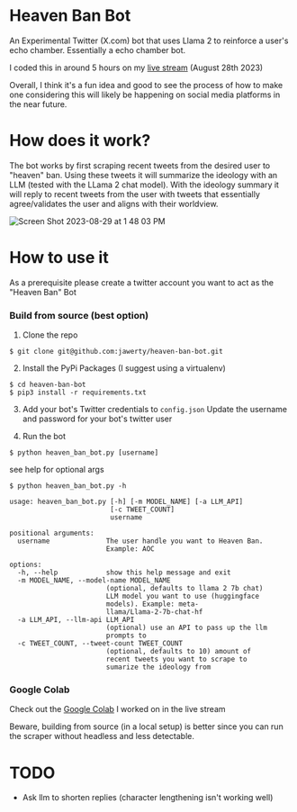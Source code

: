 # Heaven Ban Bot
An Experimental Twitter (X.com) bot that uses Llama 2 to reinforce a user's echo chamber. Essentially a echo chamber bot. 

I coded this in around 5 hours on my [live stream](https://www.youtube.com/watch?v=CIbfStCA_Ho) (August 28th 2023)

Overall, I think it's a fun idea and good to see the process of how to make one considering this will likely be happening on social media platforms in the near future.

# How does it work?
The bot works by first scraping recent tweets from the desired user to "heaven" ban. Using these tweets it will summarize the ideology with an LLM (tested with the LLama 2 chat model). With the ideology summary it will reply to recent tweets from the user with tweets that essentially agree/validates the user and aligns with their worldview.

![Screen Shot 2023-08-29 at 1 48 03 PM](https://github.com/jawerty/heaven-ban-bot/assets/1999719/c6742ceb-0341-4ac7-96c3-0da34fa8e6e6)

# How to use it
As a prerequisite please create a twitter account you want to act as the "Heaven Ban" Bot

### Build from source (best option)
1. Clone the repo
```
$ git clone git@github.com:jawerty/heaven-ban-bot.git
```
2. Install the PyPi Packages (I suggest using a virtualenv)
```
$ cd heaven-ban-bot
$ pip3 install -r requirements.txt
```
3. Add your bot's Twitter credentials to `config.json`
Update the username and password for your bot's twitter user

4. Run the bot 
```
$ python heaven_ban_bot.py [username]
```

see help for optional args
```
$ python heaven_ban_bot.py -h

usage: heaven_ban_bot.py [-h] [-m MODEL_NAME] [-a LLM_API]
                         [-c TWEET_COUNT]
                         username

positional arguments:
  username              The user handle you want to Heaven Ban.
                        Example: AOC

options:
  -h, --help            show this help message and exit
  -m MODEL_NAME, --model-name MODEL_NAME
                        (optional, defaults to llama 2 7b chat)
                        LLM model you want to use (huggingface
                        models). Example: meta-
                        llama/Llama-2-7b-chat-hf
  -a LLM_API, --llm-api LLM_API
                        (optional) use an API to pass up the llm
                        prompts to
  -c TWEET_COUNT, --tweet-count TWEET_COUNT
                        (optional, defaults to 10) amount of
                        recent tweets you want to scrape to
                        sumarize the ideology from
```

### Google Colab
Check out the [Google Colab](https://colab.research.google.com/drive/1eXl0dkcWKycu0B2AfBtcJQIz-2Xbbbbk?usp=sharing) I worked on in the live stream

Beware, building from source (in a local setup) is better since you can run the scraper without headless and less detectable.

# TODO
- Ask llm to shorten replies (character lengthening isn't working well)
